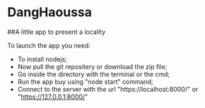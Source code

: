 # DangHaoussa

##A little app to present a locality

To launch the app you need:
  - To install nodejs;
  - Now pull the git repositery or download the zip file;
  - Go inside the directory with the terminal or the cmd;
  - Run the app buy using "node start" command;
  - Connect to the server with the url "https://localhost:8000/" or "https://127.0.0.1:8000/"

